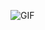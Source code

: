 
![GIF]([https://media.giphy.com/media/lRfXiZP3koiVvIC4Pu/giphy.gif](https://media.giphy.com/media/v1.Y2lkPTc5MGI3NjExMzc2MjM0ZDIwMjM0OWQ4NGFhNjFiNzQ4NTY2MTE2YTc4ODZmNWRmOSZlcD12MV9pbnRlcm5hbF9naWZzX2dpZklkJmN0PWc/IDuemaaamgRcfOWBRa/giphy.gif))
